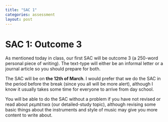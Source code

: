 ```yaml
---
title: "SAC 1"
categories: assessment
layout: post
---
```


# SAC 1: Outcome 3

As mentioned today in class, our first SAC will be outcome 3 (a 250-word
personal piece of writing). The text-type will either be an informal letter or a
journal article so you should prepare for both. 

The SAC will be on **the 12th of March**. I would prefer that we do the SAC in
the period before the break (since you all will be more alert), although I know
it usually takes some time for everyone to arrive from day school.

You will be able to do the SAC without a problem if you have not revised or read
about ρεμπέτικα (our detailed-study topic), although revising some basic things
about the instruments and style of music may give you more content to write
about.
